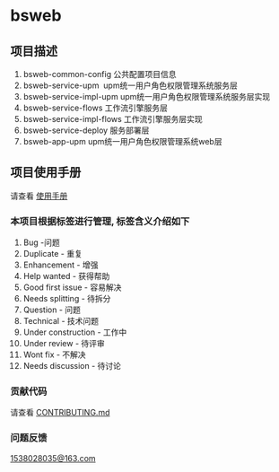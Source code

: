 # bsweb
## 项目描述

 1.	bsweb-common-config 公共配置项目信息
 2.	bsweb-service-upm   upm统一用户角色权限管理系统服务层
 3.	bsweb-service-impl-upm upm统一用户角色权限管理系统服务层实现
 4.	bsweb-service-flows 工作流引擎服务层
 5.	bsweb-service-impl-flows 工作流引擎服务层实现
 6.	bsweb-service-deploy 服务部署层
 7.	bsweb-app-upm upm统一用户角色权限管理系统web层
 
## 项目使用手册
请查看 <a href="https://15838028035.github.io/bsweb/">使用手册</a>
  
### 本项目根据标签进行管理, 标签含义介绍如下
 1. Bug -问题
 2. Duplicate - 重复
 3. Enhancement - 增强
 4. Help wanted - 获得帮助
 5. Good first issue - 容易解决
 6. Needs splitting - 待拆分
 7. Question - 问题
 8. Technical - 技术问题
 9. Under construction - 工作中
 10. Under review - 待评审
 11. Wont fix - 不解决
 12. Needs discussion - 待讨论
 
### 贡献代码
  请查看 <a href="CONTRIBUTING.md">CONTRIBUTING.md</a>
### 问题反馈
 1538028035@163.com
 


 
